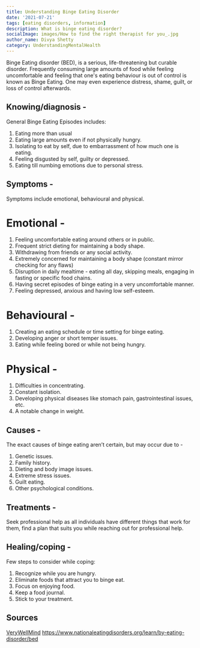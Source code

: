 ```yaml
---  
title: Understanding Binge Eating Disorder
date: '2021-07-21'  
tags: [eating disorders, information]  
description: What is binge eating disorder? 
socialImage: images/How to find the right therapist for you_.jpg
author_name: Divya Shetty
category: UnderstandingMentalHealth
---  
```

Binge Eating disorder (BED), is a serious, life-threatening but curable disorder. Frequently consuming large amounts of food while feeling uncomfortable and feeling that one's eating behaviour is out of control is known as Binge Eating.
One may even experience distress, shame, guilt, or loss of control afterwards.

## Knowing/diagnosis -
General Binge Eating Episodes includes:
  1. Eating more than usual
  2. Eating large amounts even if not physically hungry.
  3. Isolating to eat by self, due to embarrassment of how much one is eating.
  4. Feeling disgusted by self, guilty or depressed.
  5. Eating till numbing emotions due to personal stress.

## Symptoms -

Symptoms include emotional, behavioural and physical.

# Emotional - 
  1. Feeling uncomfortable eating around others or in public.
  2. Frequent strict dieting for maintaining a body shape. 
  3. Withdrawing from friends or any social activity.
  4. Extremely concerned for maintaining a body shape (constant mirror checking for any flaws)
  5. Disruption in daily mealtime - eating all day, skipping meals, engaging in fasting or specific food chains.
  6. Having secret episodes of binge eating in a very uncomfortable manner.
  7. Feeling depressed, anxious and having low self-esteem.

# Behavioural -
  1. Creating an eating schedule or time setting for binge eating.
  2. Developing anger or short temper issues.
  3. Eating while feeling bored or while not being hungry.

# Physical -
  1. Difficulties in concentrating.
  2. Constant isolation.
  3. Developing physical diseases like stomach pain, gastrointestinal issues, etc.
  4. A notable change in weight. 

## Causes - 

The exact causes of binge eating aren’t certain, but may occur due to -
  1. Genetic issues.
  2. Family history.
  3. Dieting and body image issues.
  4. Extreme stress issues.
  5. Guilt eating.
  6. Other psychological conditions.

## Treatments -
  Seek professional help as all individuals have different things that work for them, find a plan that suits you while reaching out for professional help.

## Healing/coping -
Few steps to consider while coping:
  1. Recognize while you are hungry.
  2. Eliminate foods that attract you to binge eat.
  3. Focus on enjoying food.
  4. Keep a food journal.
  5. Stick to your treatment.

## Sources
[VeryWellMind](https://www.verywellmind.com/when-does-overeating-become-binge-eating-3495807)
https://www.nationaleatingdisorders.org/learn/by-eating-disorder/bed
